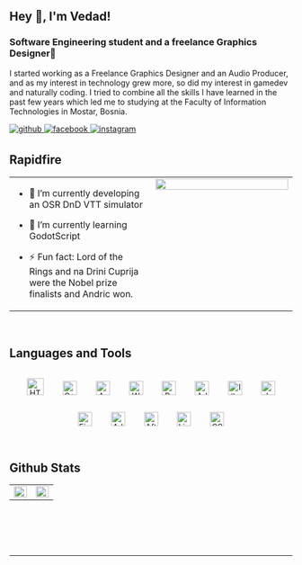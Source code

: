## Hey 👋, I'm Vedad!  
  



### Software Engineering student and a freelance Graphics Designer🚀  
I started working as a Freelance Graphics Designer and an Audio Producer, and as my interest in technology grew more, so did my interest in gamedev and naturally coding. I tried to combine all the skills I have learned in the past few years which led me to studying at the Faculty of Information Technologies in Mostar, Bosnia.

  

<a href="https://github.com/VedadTr" target="_blank">
<img src=https://img.shields.io/badge/github-%2324292e.svg?&style=for-the-badge&logo=github&logoColor=white alt=github style="margin-bottom: 5px;" />
</a>
<a href="https://www.facebook.com/VedadTraljo" target="_blank">
<img src=https://img.shields.io/badge/facebook-%232E87FB.svg?&style=for-the-badge&logo=facebook&logoColor=white alt=facebook style="margin-bottom: 5px;" />
</a>
<a href="[https://instagram.com/Vedad_Tr](https://www.instagram.com/vedad_trl/)" target="_blank">
<img src=https://img.shields.io/badge/instagram-%23000000.svg?&style=for-the-badge&logo=instagram&logoColor=white alt=instagram style="margin-bottom: 5px;" />
</a>  
  

<br/>  


## Rapidfire  
<table><tr><td valign="top" width="50%">

- 🔭 I’m currently developing an OSR DnD VTT simulator
  

- 🌱 I’m currently learning GodotScript
  

- ⚡ Fun fact: Lord of the Rings and na Drini Cuprija were the Nobel prize finalists and Andric won.  


</td><td valign="top" width="50%">

<div align="center">
<img src="https://rishavanand.github.io/static/images/greetings.gif" align="center" style="width: 100%" />
</div>  


</td></tr></table>  

<br/>  


## Languages and Tools  
<div align="center">  
<img style="margin: 15px" src="https://profilinator.rishav.dev/skills-assets/html5-original-wordmark.svg" alt="HTML5" height="30" />  
<img style="margin: 15px" src="https://profilinator.rishav.dev/skills-assets/cplusplus-original.svg" alt="C++" height="25" />  
<img style="margin: 15px" src="https://profilinator.rishav.dev/skills-assets/arduino.png" alt="Arduino" height="25" />  
<img style="margin: 15px" src="https://profilinator.rishav.dev/skills-assets/wordpress.png" alt="WordPress" height="25" />  
<img style="margin: 15px" src="https://profilinator.rishav.dev/skills-assets/adobepremierepro.png" alt="Premiere Pro" height="25" />  
<img style="margin: 15px" src="https://profilinator.rishav.dev/skills-assets/adobeindesign.svg" alt="Adobe InDesign" height="25" />  
<img style="margin: 15px" src="https://profilinator.rishav.dev/skills-assets/adobe_illustrator-icon.svg" alt="Illustrator" height="25" />  
<img style="margin: 15px" src="https://profilinator.rishav.dev/skills-assets/javascript-original.svg" alt="JavaScript" height="25" />  
<img style="margin: 15px" src="https://profilinator.rishav.dev/skills-assets/figma-icon.svg" alt="Figma" height="25" />  
<img style="margin: 15px" src="https://profilinator.rishav.dev/skills-assets/adobexd.png" alt="Adobe XD" height="25" />  
<img style="margin: 15px" src="https://profilinator.rishav.dev/skills-assets/aftereffects.png" alt="After Effects" height="25" />  
<img style="margin: 15px" src="https://profilinator.rishav.dev/skills-assets/lightroom.png" alt="Lightroom" height="25" />  
<img style="margin: 15px" src="https://profilinator.rishav.dev/skills-assets/css3-original-wordmark.svg" alt="CSS3" height="25" />  
</div>  

<br/>  


## Github Stats  
<table><tr><td valign="top" width="50%">

<img src="https://github-readme-stats.vercel.app/api?username=VedadTr&show_icons=true&count_private=true&hide_border=true" align="left" style="width: 100%" />

</td><td valign="top" width="50%">

<img src="https://github-readme-stats.vercel.app/api/top-langs/?username=VedadTr&hide_border=true&layout=compact" align="left" style="width: 100%" />

</td></tr></table>  

<br/>  

  

<br/>  

  

<br/>  


<br />

----
